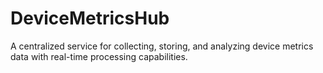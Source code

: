 # DeviceMetricsHub
A centralized service for collecting, storing, and analyzing device metrics data with real-time processing capabilities.
